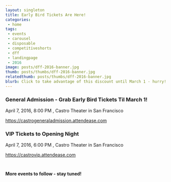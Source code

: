 ```yaml
---
layout: singleton
title: Early Bird Tickets Are Here!
categories:
 - home
tags:
 - events
 - carousel
 - disposable
 - competitiveshorts
 - dff
 - landingpage
 - 2016
image: posts/dff-2016-banner.jpg
thumb: posts/thumbs/dff-2016-banner.jpg
relatedthumb: posts/thumbs/dff-2016-banner.jpg
blurb: Click to take advantage of this discount until March 1 - hurry!
---
```


### General Admission - Grab Early Bird Tickets Til March 1! 

April 7, 2016, 8:00 PM , Castro Theater in San Francisco

<a href="https://castrogeneraladmission.attendease.com/" target="_blank">https://castrogeneraladmission.attendease.com</a>

### VIP Tickets to Opening Night 

April 7, 2016, 6:00 PM , Castro Theater in San Francisco

<a href="https://castrovip.attendease.com/" target="_blank">https://castrovip.attendease.com</a>

<div style="margin-top: 42px"></div>

#### More events to follow - stay tuned!